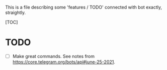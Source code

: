 This is a file describing some 'features / TODO' connected with bot exactly, straightly.

[TOC]

TODO
====

 - [ ] Make great commands. See notes from https://core.telegram.org/bots/api#june-25-2021.
